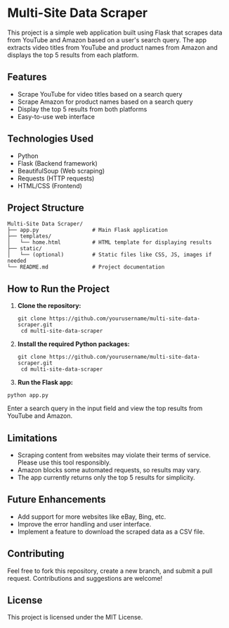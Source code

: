 # Multi-Site Data Scraper

This project is a simple web application built using Flask that scrapes data from YouTube and Amazon based on a user's search query. The app extracts video titles from YouTube and product names from Amazon and displays the top 5 results from each platform.

## Features

- Scrape YouTube for video titles based on a search query
- Scrape Amazon for product names based on a search query
- Display the top 5 results from both platforms
- Easy-to-use web interface

## Technologies Used

- Python
- Flask (Backend framework)
- BeautifulSoup (Web scraping)
- Requests (HTTP requests)
- HTML/CSS (Frontend)

## Project Structure

```plaintext
Multi-Site Data Scraper/
├── app.py                 # Main Flask application
├── templates/
│   └── home.html          # HTML template for displaying results
├── static/
│   └── (optional)         # Static files like CSS, JS, images if needed
└── README.md              # Project documentation
```
## How to Run the Project
1. **Clone the repository:**
     ``` base
     git clone https://github.com/yourusername/multi-site-data-scraper.git
      cd multi-site-data-scraper
     ```
2. **Install the required Python packages:**
     ``` base
     git clone https://github.com/yourusername/multi-site-data-scraper.git
      cd multi-site-data-scraper
     ```
3. **Run the Flask app:**
 ``` base
python app.py
 ```

Enter a search query in the input field and view the top results from YouTube and Amazon.

## Limitations
- Scraping content from websites may violate their terms of service. Please use this tool responsibly.
- Amazon blocks some automated requests, so results may vary.
- The app currently returns only the top 5 results for simplicity.
## Future Enhancements
- Add support for more websites like eBay, Bing, etc.
- Improve the error handling and user interface.
- Implement a feature to download the scraped data as a CSV file.
## Contributing
Feel free to fork this repository, create a new branch, and submit a pull request. Contributions and suggestions are welcome!

## License
This project is licensed under the MIT License.
